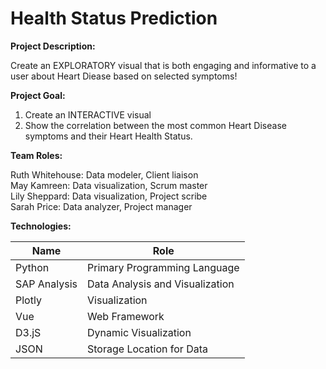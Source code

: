 # Health Status Prediction

**Project Description:**<br/>

Create an EXPLORATORY visual that is both engaging and informative to a user about Heart Diease based on selected symptoms!

**Project Goal:**<br/>

1. Create an INTERACTIVE visual
2. Show the correlation between the most common Heart Disease symptoms and their Heart Health Status. 
  
**Team Roles:**<br/>

Ruth Whitehouse: Data modeler, Client liaison<br/>
May Kamreen: Data visualization, Scrum master<br/>
Lily Sheppard: Data visualization, Project scribe<br/>
Sarah Price: Data analyzer, Project manager<br/>

**Technologies:**<br/>

| Name           | Role                                     |
| -----------    | ------------------------------           |
| Python         | Primary Programming Language             |
| SAP Analysis   | Data Analysis and Visualization          |
| Plotly         | Visualization                            |
| Vue            | Web Framework                            |
| D3.jS          | Dynamic Visualization                    |
| JSON           | Storage Location for Data                |
